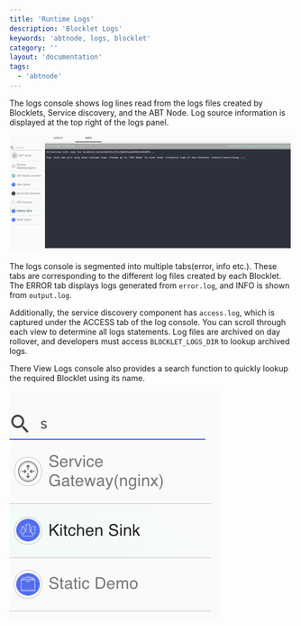 ```yaml
---
title: 'Runtime Logs'
description: 'Blocklet Logs'
keywords: 'abtnode, logs, blocklet'
category: ''
layout: 'documentation'
tags:
  - 'abtnode'
---
```


The logs console shows log lines read from the logs files created by Blocklets, Service discovery, and the ABT Node. Log source information is displayed at the top right of the logs panel.

![](./images/blocklet-logs.png)

The logs console is segmented into multiple tabs(error, info etc.). These tabs are corresponding to the different log files created by each Blocklet. The ERROR tab displays logs generated from `error.log`, and INFO is shown from `output.log`.

Additionally, the service discovery component has `access.log`, which is captured under the ACCESS tab of the log console. You can scroll through each view to determine all logs statements. Log files are archived on day rollover, and developers must access `BLOCKLET_LOGS_DIR` to lookup archived logs.

There View Logs console also provides a search function to quickly lookup the required Blocklet using its name.

![](./images/blocklet-search.png)
